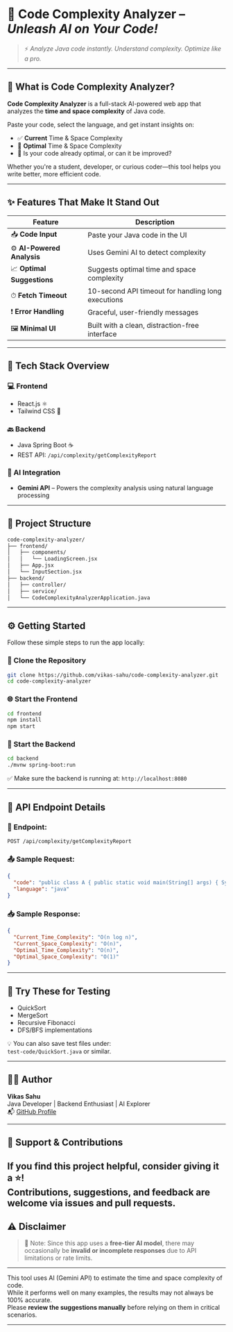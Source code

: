 # 🚀 Code Complexity Analyzer – *Unleash AI on Your Code!*

> ⚡ *Analyze Java code instantly. Understand complexity. Optimize like a pro.*

---

## 🧠 What is Code Complexity Analyzer?

**Code Complexity Analyzer** is a full-stack AI-powered web app that analyzes the **time and space complexity** of Java code.

Paste your code, select the language, and get instant insights on:
- ✅ **Current** Time & Space Complexity  
- 🚀 **Optimal** Time & Space Complexity  
- 🧩 Is your code already optimal, or can it be improved?

Whether you're a student, developer, or curious coder—this tool helps you write better, more efficient code.

---

## ✨ Features That Make It Stand Out

| Feature | Description |
|--------|-------------|
| 📥 **Code Input** | Paste your Java code in the UI |
| ⚙️ **AI-Powered Analysis** | Uses Gemini AI to detect complexity |
| 📈 **Optimal Suggestions** | Suggests optimal time and space complexity |
| ⏱ **Fetch Timeout** | 10-second API timeout for handling long executions |
| ❗ **Error Handling** | Graceful, user-friendly messages |
| 🖼 **Minimal UI** | Built with a clean, distraction-free interface |

---

## 🧰 Tech Stack Overview

### 💻 Frontend
- React.js ⚛️  
- Tailwind CSS 🎨  

### 🔙 Backend
- Java Spring Boot ☕  
- REST API: `/api/complexity/getComplexityReport`

### 🤖 AI Integration
- **Gemini API** – Powers the complexity analysis using natural language processing

---

## 📂 Project Structure

```bash
code-complexity-analyzer/
├── frontend/
│   ├── components/
│   │   └── LoadingScreen.jsx
│   ├── App.jsx
│   └── InputSection.jsx
├── backend/
│   ├── controller/
│   ├── service/
│   └── CodeComplexityAnalyzerApplication.java
```

---

## ⚙️ Getting Started

Follow these simple steps to run the app locally:

### 🔁 Clone the Repository

```bash
git clone https://github.com/vikas-sahu/code-complexity-analyzer.git
cd code-complexity-analyzer
```

### 🌐 Start the Frontend

```bash
cd frontend
npm install
npm start
```

### 🔧 Start the Backend

```bash
cd backend
./mvnw spring-boot:run
```

✅ Make sure the backend is running at: `http://localhost:8080`

---

## 📡 API Endpoint Details

### 🔸 Endpoint:  
`POST /api/complexity/getComplexityReport`

### 📤 Sample Request:

```json
{
  "code": "public class A { public static void main(String[] args) { System.out.println(\"Hello\"); } }",
  "language": "java"
}
```

### 📥 Sample Response:

```json
{
  "Current_Time_Complexity": "O(n log n)",
  "Current_Space_Complexity": "O(n)",
  "Optimal_Time_Complexity": "O(n)",
  "Optimal_Space_Complexity": "O(1)"
}
```

---

## 🧪 Try These for Testing

- QuickSort  
- MergeSort  
- Recursive Fibonacci  
- DFS/BFS implementations  

💡 You can also save test files under:  
`test-code/QuickSort.java` or similar.

---

## 👨‍💻 Author

**Vikas Sahu**  
Java Developer | Backend Enthusiast | AI Explorer  
📬 [GitHub Profile](https://github.com/vikas-sahu)

---

## 🙌 Support & Contributions

If you find this project helpful, consider giving it a ⭐!  
Contributions, suggestions, and feedback are welcome via issues and pull requests.
---

## ⚠️ Disclaimer

> 🔄 Note: Since this app uses a **free-tier AI model**, there may occasionally be **invalid or incomplete responses** due to API limitations or rate limits.

---

This tool uses AI (Gemini API) to estimate the time and space complexity of code.  
While it performs well on many examples, the results may not always be 100% accurate.  
Please **review the suggestions manually** before relying on them in critical scenarios.

---